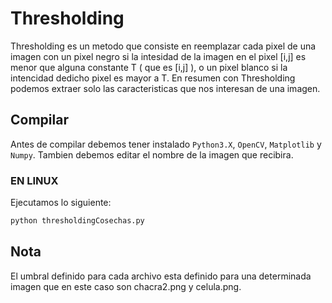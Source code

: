 # Thresholding
Thresholding es un metodo que consiste en reemplazar cada pixel de una imagen con un pixel negro si la intesidad de la imagen en el pixel [i,j] es menor que alguna constante T ( que es [i,j] ), o un pixel blanco si la intencidad dedicho pixel es mayor a T.
En resumen con Thresholding podemos extraer solo las caracteristicas que nos interesan de una imagen.

## Compilar
Antes de compilar debemos tener instalado `Python3.X`, `OpenCV`, `Matplotlib` y `Numpy`.
Tambien debemos editar el nombre de la imagen que recibira. 
### EN LINUX
Ejecutamos lo siguiente:
```bash
python thresholdingCosechas.py
```

## Nota
El umbral definido para cada archivo esta definido para una determinada imagen que en este caso son chacra2.png y celula.png.
